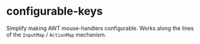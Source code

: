 # configurable-keys

Simplify making AWT mouse-handlers configurable. Works along the lines of the `InputMap` / `ActionMap` mechanism.
